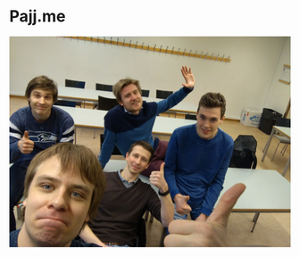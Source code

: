 # Pajj.me
![Image](https://github.com/pajjme/pajjme.github.io/blob/master/IMG_20170130_151350.jpg
)
